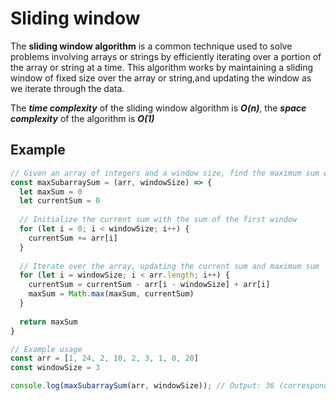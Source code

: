# Sliding window
The **sliding window algorithm** is a common technique used to solve problems involving arrays or strings
by efficiently iterating over a portion of the array or string at a time.
This algorithm works by maintaining a sliding window of fixed size over the array or string,and updating the window as we iterate through the data.

The _**time complexity**_ of the sliding window algorithm is _**O(n)**_, the _**space complexity**_ of the algorithm is _**O(1)**_

## Example
```javascript
// Given an array of integers and a window size, find the maximum sum of any contiguous subarray of that size.
const maxSubarraySum = (arr, windowSize) => {
  let maxSum = 0
  let currentSum = 0
  
  // Initialize the current sum with the sum of the first window
  for (let i = 0; i < windowSize; i++) {
    currentSum += arr[i]
  }
  
  // Iterate over the array, updating the current sum and maximum sum
  for (let i = windowSize; i < arr.length; i++) {
    currentSum = currentSum - arr[i - windowSize] + arr[i]
    maxSum = Math.max(maxSum, currentSum)
  }
  
  return maxSum
}

// Example usage
const arr = [1, 24, 2, 10, 2, 3, 1, 0, 20]
const windowSize = 3

console.log(maxSubarraySum(arr, windowSize)); // Output: 36 (corresponding to the subarray [24, 2, 10])
```
